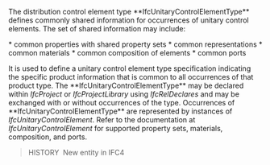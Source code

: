 The distribution control element type \*\*IfcUnitaryControlElementType\*\* defines commonly shared information for occurrences of unitary control elements. The set of shared information may include:

\* common properties with shared property sets
\* common representations
\* common materials
\* common composition of elements
\* common ports

It is used to define a unitary control element type specification indicating the specific product information that is common to all occurrences of that product type. The \*\*IfcUnitaryControlElementType\*\* may be declared within _IfcProject_ or _IfcProjectLibrary_ using _IfcRelDeclares_ and may be exchanged with or without occurrences of the type. Occurrences of \*\*IfcUnitaryControlElementType\*\* are represented by instances of _IfcUnitaryControlElement_. Refer to the documentation at _IfcUnitaryControlElement_ for supported property sets, materials, composition, and ports.

> HISTORY&nbsp; New entity in IFC4
